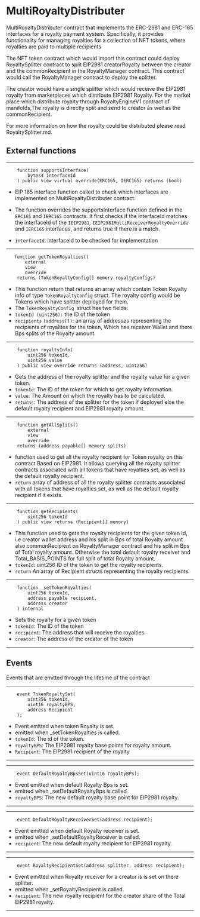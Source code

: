 # MultiRoyaltyDistributer

MultiRoyaltyDistributer contract that implements the ERC-2981 and ERC-165 interfaces for a royalty payment system. Specifically, it provides functionality for managing royalties for a collection of NFT tokens, where royalties are paid to multiple recipients

The NFT token contract which would import this contract could deploy RoyaltySplitter contract to split EIP2981 creatorRoyalty between the creator and the commonRecipient in the RoyaltyManager contract. This contract would call the RoyaltyManager contract to deploy the splitter.

The creator would have a single splitter which would receive the EIP2981 royalty from marketplaces which distribute EIP2981 Royalty. For the market place which distribute royalty through RoyaltyEngineV1 contract of manifolds,The royalty is directly split and send to creator as well as the commonRecipient.

For more information on how the royalty could be distributed please read RoyaltySplitter.md.

## External functions

---

```Solidity
    function supportsInterface(
        bytes4 interfaceId
    ) public view virtual override(ERC165, IERC165) returns (bool)
```

- EIP 165 interface function called to check which interfaces are implemented on MultiRoyaltyDistributer contract.
- The function overrides the supportsInterface function defined in the `ERC165` and `IERC165` contracts. It first checks if the interfaceId matches the interfaceId of the `IEIP2981`, `IEIP2981MultiReceiverRoyaltyOverride` and `IERC165` interfaces, and returns true if there is a match.

- `interfaceId`: interfaceId to be checked for implementation

---

```Solidity
   function getTokenRoyalties()
       external
       view
       override
    returns (TokenRoyaltyConfig[] memory royaltyConfigs)
```

- This function return that returns an array which contain Token Royalty info of type `TokenRoyaltyConfig` struct. The royalty config would be Tokens which have splitter deployed for them.
- The `TokenRoyaltyConfig `struct has two fields:
- `tokenId (uint256):` the ID of the token
- `recipients` `(address[])`: an array of addresses representing the recipients of royalties for the token, Which has receiver Wallet and there Bps splits of the Royalty amount.

---

```Solidity
    function royaltyInfo(
        uint256 tokenId,
        uint256 value
    ) public view override returns (address, uint256)
```

- Gets the address of the royalty splitter and the royalty value for a given token.
- `tokenId`: The ID of the token for which to get royalty information.
- `value`: The Amount on which the royalty has to be calculated.
- `returns`: The address of the splitter for the token if deployed else the default royalty recipient and EIP2981 royalty amount.

---

```Solidity
    function getAllSplits()
        external
        view
        override
    returns (address payable[] memory splits)
```

- function used to get all the royalty recipient for Token royalty on this contract Based on EIP2981. It allows querying all the royalty splitter contracts associated with all tokens that have royalties set, as well as the default royalty recipient.
- `return` array of address of all the royalty splitter contracts associated with all tokens that have royalties set, as well as the default royalty recipient if it exists.

---

```Solidity
    function getRecipients(
        uint256 tokenId
    ) public view returns (Recipient[] memory)
```

- This function used to gets the royalty recipients for the given token Id, i.e creator wallet address and his split in Bps of total Royalty amount also commonRecipient on RoyaltyManager contract and his split in Bps of Total royalty amount. Otherwise the total default royalty receiver and Total_BASIS_POINTS for full split of total Royalty amount.
- `tokenId`: uint256 ID of the token to get the royalty recipients.
- `return` An array of Recipient structs representing the royalty recipients.

---

```Solidity
    function _setTokenRoyalties(
        uint256 tokenId,
        address payable recipient,
        address creator
    ) internal
```

- Sets the royalty for a given token
- `tokenId`: The ID of the token
- `recipient`: The address that will receive the royalties
- `creator`: The address of the creator of the token

---

## Events

Events that are emitted through the lifetime of the contract

---

```Solidity
    event TokenRoyaltySet(
        uint256 tokenId,
        uint16 royaltyBPS,
        address Recipient
    );
```

- Event emitted when token Royalty is set.
- emitted when \_setTokenRoyalties is called.
- `tokenId`: The id of the token.
- `royaltyBPS`: The EIP2981 royalty base points for royalty amount.
- `Recipient`: The EIP2981 recipient of the royalty

---

---

```Solidity
    event DefaultRoyaltyBpsSet(uint16 royaltyBPS);

```

- Event emitted when default Royalty Bps is set.
- emitted when \_setDefaultRoyaltyBps is called.
- `royaltyBPS`: The new default royalty base point for EIP2981 royalty.

---

---

```Solidity
    event DefaultRoyaltyReceiverSet(address recipient);

```

- Event emitted when default Royalty receiver is set.
- emitted when \_setDefaultRoyaltyReceiver is called.
- `recipient`: The new default royalty recipient for EIP2981 royalty.

---

---

```Solidity
    event RoyaltyRecipientSet(address splitter, address recipient);
```

- Event emitted when Royalty receiver for a creator is is set on there splitter.
- emitted when \_setRoyaltyRecipient is called.
- `recipient`: The new royalty recipient for the creator share of the Total EIP2981 royalty.

---
